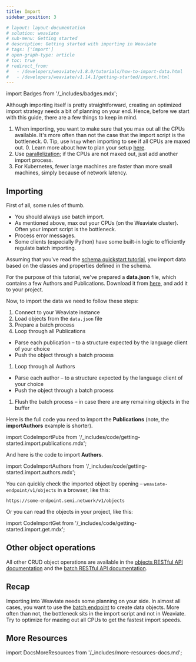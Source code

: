 ```yaml
---
title: Import
sidebar_position: 3

# layout: layout-documentation
# solution: weaviate
# sub-menu: Getting started
# description: Getting started with importing in Weaviate
# tags: ['import']
# open-graph-type: article
# toc: true
# redirect_from:
#   - /developers/weaviate/v1.8.0/tutorials/how-to-import-data.html
#   - /developers/weaviate/v1.14.1/getting-started/import.html
---
```

import Badges from '/_includes/badges.mdx';

<Badges/>

Although importing itself is pretty straightforward, creating an optimized import strategy needs a bit of planning on your end. Hence, before we start with this guide, there are a few things to keep in mind.

1. When importing, you want to make sure that you max out all the CPUs available. It's more often than not the case that the import script is the bottleneck.
    0. Tip, use `htop` when importing to see if all CPUs are maxed out.
    0. Learn more about how to plan your setup [here](./installation.md#running-weaviate-yourself).
1. Use [parallelization](https://www.computerhope.com/jargon/p/parallelization.htm#:~:text=Parallelization%20is%20the%20act%20of,the%20next%2C%20then%20the%20next.); if the CPUs are not maxed out, just add another import process.
1. For Kubernetes, fewer large machines are faster than more small machines, simply because of network latency.

## Importing

First of all, some rules of thumb.

* You should always use batch import.
* As mentioned above, max out your CPUs (on the Weaviate cluster). Often your import script is the bottleneck.
* Process error messages.
* Some clients (especially Python) have some built-in logic to efficiently regulate batch importing.

Assuming that you've read the [schema quickstart tutorial](./schema.md), you import data based on the classes and properties defined in the schema.

For the purpose of this tutorial, we've prepared a **data.json** file, which contains a few Authors and Publications. Download it from [here](https://raw.githubusercontent.com/semi-technologies/weaviate-io/main/downloads/data.json), and add it to your project.

Now, to import the data we need to follow these steps:
1. Connect to your Weaviate instance
1. Load objects from the `data.json` file
1. Prepare a batch process
1. Loop through all Publications
  * Parse each publication – to a structure expected by the language client of your choice
  * Push the object through a batch process
1. Loop through all Authors
  * Parse each author – to a structure expected by the language client of your choice
  * Push the object through a batch process
1. Flush the batch process – in case there are any remaining objects in the buffer

Here is the full code you need to import the **Publications** (note, the **importAuthors** example is shorter).

import CodeImportPubs from '/_includes/code/getting-started.import.publications.mdx';

<CodeImportPubs/>

And here is the code to import **Authors**.

import CodeImportAuthors from '/_includes/code/getting-started.import.authors.mdx';

<CodeImportAuthors/>

You can quickly check the imported object by opening – `weaviate-endpoint/v1/objects` in a browser, like this:

```
https://some-endpoint.semi.network/v1/objects
```

Or you can read the objects in your project, like this:

import CodeImportGet from '/_includes/code/getting-started.import.get.mdx';

<CodeImportGet/>

## Other object operations

All other CRUD object operations are available in the [objects RESTful API documentation](../api/rest/objects.md) and the [batch RESTful API documentation](../api/rest/batch.md).

## Recap

Importing into Weaviate needs some planning on your side. In almost all cases, you want to use the [batch endpoint](../api/rest/batch.md) to create data objects. More often than not, the bottleneck sits in the import script and not in Weaviate. Try to optimize for maxing out all CPUs to get the fastest import speeds.

<!-- ## What would you like to learn next?

- [Learn how to query with the GraphQL-API](./query.md)
- [Bring me back to working with the schema](./schema.md)
- [Show me how modules work](./modules.md) -->

## More Resources

import DocsMoreResources from '/_includes/more-resources-docs.md';

<DocsMoreResources />

